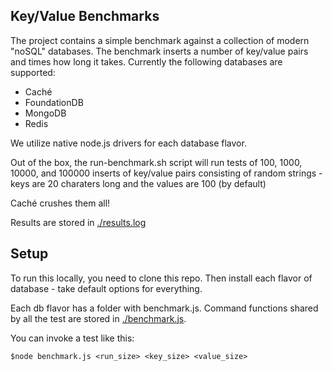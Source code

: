 Key/Value Benchmarks
--------------------

The project contains a simple benchmark against a collection of modern "noSQL" databases.
The benchmark inserts a number of key/value pairs and times how long it takes.
Currently the following databases are supported:

* Caché
* FoundationDB
* MongoDB
* Redis

We utilize native node.js drivers for each database flavor.

Out of the box, the run-benchmark.sh script will run tests of 100, 1000, 10000,
and 100000 inserts of key/value pairs consisting of random strings - keys are 20
charaters long and the values are 100 (by default)

Caché crushes them all!

Results are stored in [./results.log](./results.log)

Setup
-----
To run this locally, you need to clone this repo. Then install each flavor
of database - take default options for everything.

Each db flavor has a folder with benchmark.js. Command functions shared by all the 
test are stored in [./benchmark.js](./benchmark.js).

You can invoke a test like this:
```
$node benchmark.js <run_size> <key_size> <value_size>
```


